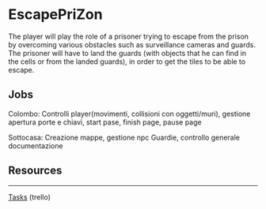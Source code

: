 # EscapePriZon

The player will play the role of a prisoner trying to escape from the prison by overcoming various obstacles such as surveillance cameras and guards. The prisoner will have to land the guards (with objects that he can find in the cells or from the landed guards), in order to get the tiles to be able to escape.

## Jobs

Colombo: Controlli player(movimenti, collisioni con oggetti/muri), gestione apertura porte e chiavi, start pase, finish page, pause page

Sottocasa: Creazione mappe, gestione npc Guardie, controllo generale documentazione

## Resources

---
[Tasks](https://trello.com/b/BPf3Rdgd/escape-prizon)
(trello) 

